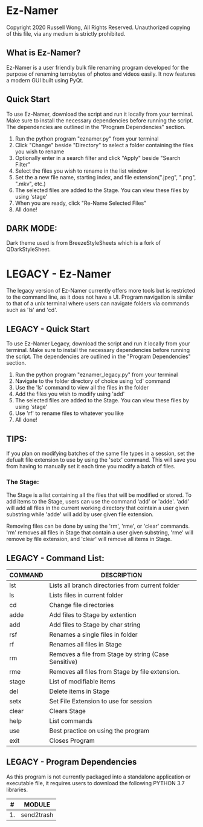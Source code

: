 # Ez-Namer
Copyright 2020 Russell Wong, All Rights Reserved. Unauthorized copying of this file, via any medium is strictly prohibited.

## What is Ez-Namer? 
Ez-Namer is a user friendly bulk file renaming program developed for the purpose of renaming terrabytes of photos and videos easily. 
It now features a modern GUI built using PyQt. 

## Quick Start
To use Ez-Namer, download the script and run it locally from your terminal. Make sure to install the necessary dependencies before running the script. The dependencies are outlined in the "Program Dependencies" section.

1) Run the python program "eznamer.py" from your terminal
2) Click "Change" beside "Directory" to select a folder containing the files you wish to rename
3) Optionally enter in a search filter and click "Apply" beside "Search Filter" 
4) Select the files you wish to rename in the list window
5) Set the a new file name, starting index, and file extension(".jpeg", ".png", ".mkv", etc.)
6) The selected files are added to the Stage. You can view these files by using 'stage'
7) When you are ready, click "Re-Name Selected Files" 
8) All done! 

## DARK MODE: 
Dark theme used is from BreezeStyleSheets which is a fork of QDarkStyleSheet.

# LEGACY - Ez-Namer
The legacy version of Ez-Namer currently offers more tools but is restricted to the command line, as it does not have a UI. 
Program navigation is similar to that of a unix terminal where users can navigate folders via commands such as 'ls' and 'cd'. 

## LEGACY - Quick Start
To use Ez-Namer Legacy, download the script and run it locally from your terminal. Make sure to install the necessary dependencies before running the script. The dependencies are outlined in the "Program Dependencies" section.

1) Run the python program "eznamer_legacy.py" from your terminal
2) Navigate to the folder directory of choice using 'cd' command
3) Use the 'ls' command to view all the files in the folder 
4) Add the files you wish to modify using 'add' 
5) The selected files are added to the Stage. You can view these files by using 'stage'
6) Use 'rf' to rename files to whatever you like
7) All done! 

## TIPS:
If you plan on modifying batches of the same file types in a session, set the defualt file extension to use by using the 'setx' command.
This will save you from having to manually set it each time you modify a batch of files. 


### The Stage:
The Stage is a list containing all the files that will be modified or stored. To add items to the Stage, users can use the command 'add' or 'adde'. 'add' will add all files in the current working directory that cointain a user given substring while 'adde' will add by user given file extension. 

Removing files can be done by using the 'rm', 'rme', or 'clear' commands. 'rm' removes all files in Stage that contain a user given substring, 'rme' will remove by file extension, and 'clear' will remove all items in Stage.

## LEGACY - Command List: 

| COMMAND  | DESCRIPTION |
| ------------- | ------------- |
| lst  | Lists all branch directories from current folder |
| ls  | Lists files in current folder |
| cd  | Change file directories |
| adde  | Add files to Stage by extention |
| add  | Add files to Stage by char string |
| rsf  | Renames a single files in folder  |
| rf  | Renames all files in Stage  |
| rm  | Removes a file from Stage by string (Case Sensitive)  |
| rme  | Removes all files from Stage by file extension.  |
| stage  | List of modifiable items |
| del  | Delete items in Stage |
| setx  | Set File Extension to use for session |
| clear  | Clears Stage |
| help  | List commands |
| use  | Best practice on using the program |
| exit  | Closes Program |

## LEGACY - Program Dependencies 
As this program is not currently packaged into a standalone application or executable file, it requires users to download the following PYTHON 3.7 libraries. 

| #  | MODULE |
| ------------- | ------------- |
| 1.  | send2trash |


